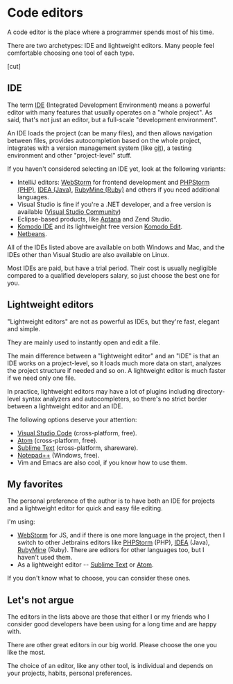 # Code editors

A code editor is the place where a programmer spends most of his time.

There are two archetypes: IDE and lightweight editors. Many people feel comfortable choosing one tool of each type.

[cut]

## IDE

The term [IDE](https://en.wikipedia.org/wiki/Integrated_development_environment) (Integrated Development Environment) means a powerful editor with many features that usually operates on a "whole project". As said, that's not just an editor, but a full-scale "development environment".

An IDE loads the project (can be many files), and then allows navigation between files, provides autocompletion based on the whole project, integrates with a version management system (like [git](https://git-scm.com/)), a testing environment and other "project-level" stuff.

If you haven't considered selecting an IDE yet, look at the following variants:

- IntelliJ editors: [WebStorm](http://www.jetbrains.com/webstorm/) for frontend development and [PHPStorm (PHP)](http://www.jetbrains.com/phpstorm/), [IDEA (Java)](http://www.jetbrains.com/idea/), [RubyMine (Ruby)](http://www.jetbrains.com/ruby/) and others if you need additional languages.
- Visual Studio is fine if you're a .NET developer, and a free version is available ([Visual Studio Community](https://www.visualstudio.com/vs/community/))
- Eclipse-based products, like [Aptana](http://www.aptana.com/) and Zend Studio.
- [Komodo IDE](http://www.activestate.com/komodo-ide) and its lightweight free version [Komodo Edit](http://www.activestate.com/komodo-edit).
- [Netbeans](http://netbeans.org/).

All of the IDEs listed above are available on both Windows and Mac, and the IDEs other than Visual Studio are also available on Linux.

Most IDEs are paid, but have a trial period. Their cost is usually negligible compared to a qualified developers salary, so just choose the best one for you.

## Lightweight editors

"Lightweight editors" are not as powerful as IDEs, but they're fast, elegant and simple.

They are mainly used to instantly open and edit a file.

The main difference between a "lightweight editor" and an "IDE" is that an IDE works on a project-level, so it loads much more data on start, analyzes the project structure if needed and so on. A lightweight editor is much faster if we need only one file.

In practice, lightweight editors may have a lot of plugins including directory-level syntax analyzers and autocompleters, so there's no strict border between a lightweight editor and an IDE.

The following options deserve your attention:

- [Visual Studio Code](https://code.visualstudio.com/) (cross-platform, free).
- [Atom](https://atom.io/) (cross-platform, free).
- [Sublime Text](http://www.sublimetext.com) (cross-platform, shareware).
- [Notepad++](https://notepad-plus-plus.org/) (Windows, free).
- Vim and Emacs are also cool, if you know how to use them.

## My favorites

The personal preference of the author is to have both an IDE for projects and a lightweight editor for quick and easy file editing.

I'm using:

- [WebStorm](http://www.jetbrains.com/webstorm/) for JS, and if there is one more language in the project, then I switch to other Jetbrains editors like [PHPStorm](http://www.jetbrains.com/phpstorm/) (PHP), [IDEA](http://www.jetbrains.com/idea/) (Java), [RubyMine](http://www.jetbrains.com/ruby/) (Ruby). There are editors for other languages too, but I haven't used them.
- As a lightweight editor -- [Sublime Text](http://www.sublimetext.com) or [Atom](https://atom.io/).

If you don't know what to choose, you can consider these ones.

## Let's not argue

The editors in the lists above are those that either I or my friends who I consider good developers have been using for a long time and are happy with.

There are other great editors in our big world. Please choose the one you like the most.

The choice of an editor, like any other tool, is individual and depends on your projects, habits, personal preferences.
